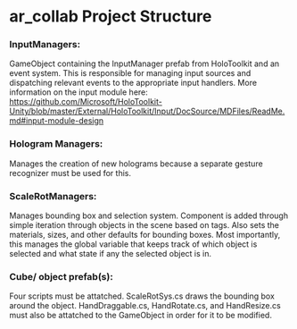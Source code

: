 # ar_collab Project Structure

### InputManagers:
GameObject containing the InputManager prefab from HoloToolkit and an event system. This is responsible for managing input sources and dispatching relevant events to the appropriate input handlers. More information on the input module here: https://github.com/Microsoft/HoloToolkit-Unity/blob/master/External/HoloToolkit/Input/DocSource/MDFiles/ReadMe.md#input-module-design 

### Hologram Managers:
Manages the creation of new holograms because a separate gesture recognizer must be used for this.

### ScaleRotManagers:
Manages bounding box and selection system. Component is added through simple iteration through objects in the scene based on tags. Also sets the materials, sizes, and other defaults for bounding boxes. Most importantly, this manages the global variable that keeps track of which object is selected and what state if any the selected object is in.

### Cube/ object prefab(s):
Four scripts must be attatched. ScaleRotSys.cs draws the bounding box around the object. HandDraggable.cs, HandRotate.cs, and HandResize.cs must also be attatched to the GameObject in order for it to be modified.
